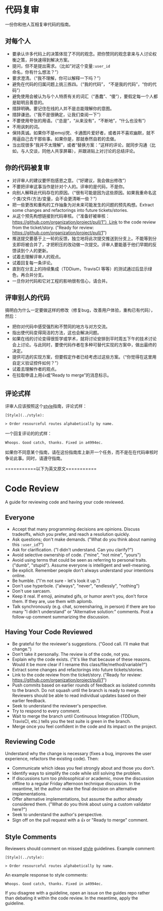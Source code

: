 # 代码复审

一份你和他人互相复审代码的指南。



## 对每个人

- 要承认许多代码上的决策体现了不同的观念。把你赞同的观念拿来与人讨论权衡之策，并快速得到解决方案。
- 提问，但不是提出需求。（比如“对这个变量`:user_id`命名，你有什么想法？”）
- 要求澄清。（“我不理解，你可以解释一下吗？”）
- 避免在代码的归属问题上挑三拣四。（“我的代码”， “不是我的代码”，“你的代码”）
- 避免使用会被认为与个人特质有关的词汇（“愚蠢”、“傻”），要假定每一个人都是聪明且善意的。
- 措辞明确。要记住在线的人并不是总能理解你的意图。
- 措辞谦逊。（“我不是很确定，让我们查阅一下”）
- 不要使用夸张的用语。（“总是”，“从来没有”，“不断地”，“什么也没有”）
- 不用讽刺的词。
- 保持真诚。如果你不是emoji党、卡通图片爱好者，或者并不喜欢幽默，就不用逼自己去干那些事。如果你是，那就泰然自若的去做。
- 当出现很多“我并不太理解”，或者“替换方案：”这样的评论，就同步沟通（比如，与人交谈，同他人共享屏幕），并跟进贴上对讨论的总结评论。



## 你的代码被复审

- 对评审人的建议要怀抱感恩之意。（“好建议，我会做出修改”）
- 不要把评审这事当作是针对个人的。评审的是代码，不是你。
- 向别人解释此代码存在的原因。（“很有可能是因为这些原因。如果我重命名这个类/文件/方法/变量，会不会更清晰一些？”）
- 把一些更改和重构的工作抽象为对未来可能发生的问题的预先构想。Extract some changes and refactorings into future tickets/stories.
- 从这个预先构想链接到代码审核。（“准备好被审核：https://github.com/organization/project/pull/1”）Link to the code review from the ticket/story. ("Ready for review:
  https://github.com/organization/project/pull/1")
- 推送提交要基于上一轮的反馈，独立地将此次提交推送到分支上。不能等到分支即将被合并了，才把积压的改动做一次提交。评审人要能基于他们早期的反馈读到个人的更新。
- 试着去理解评审人的观点。
- 试着回复每一条评论。
- 直到在分支上的持续集成（TDDium，TravisCI 等等）的测试通过后显示绿色，再合并分支。
- 一旦你对代码和它对工程的影响很有信心，请合并。



## 评审别人的代码

搞明白为什么一定要做这样的修改（修复bug，改善用户体验，重构已有代码），然后：

- 把你对代码中感受强烈和不赞同的地方与对方交流。
- 指出使代码变得简洁的方法，这也会解决问题。
- 如果在线的讨论变得很哲学或学术，就将讨论安排到平时周五下午的技术讨论会上讨论。与此同时，要使代码作者在多种可替代实现的方案中，做出最终的决定。
- 提供可选的实现方案，但要假定作者已经考虑过这些方案。（“你觉得在这里用自定义验证控件如何？”）
- 试着去理解作者的观点。
- 在拉取申请上用:thumbsup:或“Ready to merge”的消息标示。



## 评论式样

评审人应该按照这个[style](../style)指南，评论式样：

```
[Style](../style):
```

```
> Order resourceful routes alphabetically by name.
```

一个回复评论的的式样：

```
Whoops. Good catch, thanks. Fixed in a4994ec.
```

如果你不同意某个指南，请在这份指南库上新开一个任务，而不是在在代码审核时争论此事。同时，请遵守指南。



===========以下为英文原文===========


Code Review
===========

A guide for reviewing code and having your code reviewed.


Everyone
--------

* Accept that many programming decisions are opinions. Discuss tradeoffs, which
  you prefer, and reach a resolution quickly.
* Ask questions; don't make demands. ("What do you think about naming this
  `:user_id`?")
* Ask for clarification. ("I didn't understand. Can you clarify?")
* Avoid selective ownership of code. ("mine", "not mine", "yours")
* Avoid using terms that could be seen as referring to personal traits. ("dumb",
  "stupid"). Assume everyone is intelligent and well-meaning.
* Be explicit. Remember people don't always understand your intentions online.
* Be humble. ("I'm not sure - let's look it up.")
* Don't use hyperbole. ("always", "never", "endlessly", "nothing")
* Don't use sarcasm.
* Keep it real. If emoji, animated gifs, or humor aren't you, don't force them.
  If they are, use them with aplomb.
* Talk synchronously (e.g. chat, screensharing, in person) if there are too many 
  "I didn't understand" or "Alternative solution:" comments. Post a follow-up 
  comment summarizing the discussion.



Having Your Code Reviewed
-------------------------

* Be grateful for the reviewer's suggestions. ("Good call. I'll make that
  change.")
* Don't take it personally. The review is of the code, not you.
* Explain why the code exists. ("It's like that because of these reasons. Would
  it be more clear if I rename this class/file/method/variable?")
* Extract some changes and refactorings into future tickets/stories.
* Link to the code review from the ticket/story. ("Ready for review:
  https://github.com/organization/project/pull/1")
* Push commits based on earlier rounds of feedback as isolated commits to the
  branch. Do not squash until the branch is ready to merge. Reviewers should be
  able to read individual updates based on their earlier feedback.
* Seek to understand the reviewer's perspective.
* Try to respond to every comment.
* Wait to merge the branch until Continuous Integration (TDDium, TravisCI, etc.)
  tells you the test suite is green in the branch.
* Merge once you feel confident in the code and its impact on the project.



Reviewing Code
--------------

Understand why the change is necessary (fixes a bug, improves the user
experience, refactors the existing code). Then:

* Communicate which ideas you feel strongly about and those you don't.
* Identify ways to simplify the code while still solving the problem.
* If discussions turn too philosophical or academic, move the discussion offline
  to a regular Friday afternoon technique discussion. In the meantime, let the
  author make the final decision on alternative implementations.
* Offer alternative implementations, but assume the author already considered
  them. ("What do you think about using a custom validator here?")
* Seek to understand the author's perspective.
* Sign off on the pull request with a :thumbsup: or "Ready to merge" comment.



Style Comments
--------------

Reviewers should comment on missed [style](../style)
guidelines. Example comment:

    [Style](../style):

    > Order resourceful routes alphabetically by name.

An example response to style comments:

    Whoops. Good catch, thanks. Fixed in a4994ec.

If you disagree with a guideline, open an issue on the guides repo rather than
debating it within the code review. In the meantime, apply the guideline.
